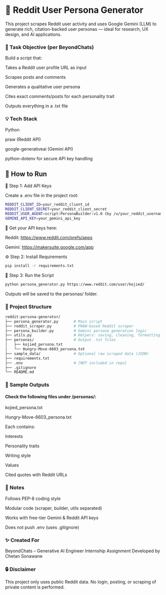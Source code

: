 <h1>🧠 Reddit User Persona Generator</h1>
This project scrapes Reddit user activity and uses Google Gemini (LLM) to generate rich, citation-backed user personas — ideal for research, UX design, and AI applications.

<h3>📌 Task Objective (per BeyondChats)</h3>
Build a script that:

Takes a Reddit user profile URL as input

Scrapes posts and comments

Generates a qualitative user persona

Cites exact comments/posts for each personality trait

Outputs everything in a .txt file

<h3>💡 Tech Stack</h3>
Python

praw (Reddit API)

google-generativeai (Gemini API)

python-dotenv for secure API key handling


<h2>🚀 How to Run</h2>

🔐 Step 1: Add API Keys

Create a .env file in the project root:
```bash
REDDIT_CLIENT_ID=your_reddit_client_id
REDDIT_CLIENT_SECRET=your_reddit_client_secret
REDDIT_USER_AGENT=script:PersonaBuilder:v1.0 (by /u/your_reddit_username)
GEMINI_API_KEY=your_gemini_api_key
```

🔗 Get your API keys here:

Reddit: https://www.reddit.com/prefs/apps

Gemini: https://makersuite.google.com/app

⚙️ Step 2: Install Requirements
```bash
pip install -r requirements.txt
```
🧠 Step 3: Run the Script
```bash
python persona_generator.py https://www.reddit.com/user/kojied/
```
Outputs will be saved to the personas/ folder.

<h3>📂 Project Structure </h3>

```bash
reddit-persona-generator/
├── persona_generator.py       # Main script
├── reddit_scraper.py          # PRAW-based Reddit scraper
├── persona_builder.py         # Gemini persona generation logic
├── utils.py                   # Helpers: saving, cleaning, formatting
├── personas/                  # Output .txt files
│   ├── kojied_persona.txt
│   └── Hungry-Move-6603_persona.txt
├── sample_data/               # Optional raw scraped data (JSON)
├── requirements.txt
├── .env                       # [NOT included in repo]
├── .gitignore
└── README.md
```

<h3>📝 Sample Outputs</h3>
<h4>Check the following files under /personas/:</h4>
kojied_persona.txt

Hungry-Move-6603_persona.txt

Each contains:

Interests

Personality traits

Writing style

Values

Cited quotes with Reddit URLs

<h3>📜 Notes</h3>

Follows PEP-8 coding style

Modular code (scraper, builder, utils separated)

Works with free-tier Gemini & Reddit API keys

Does not push .env (uses .gitignore)

<h3>✨ Created For</h3>
BeyondChats – Generative AI Engineer Internship Assignment
Developed by Chetan Sonawane

<h3>🔒 Disclaimer</h3>
This project only uses public Reddit data. No login, posting, or scraping of private content is performed.
